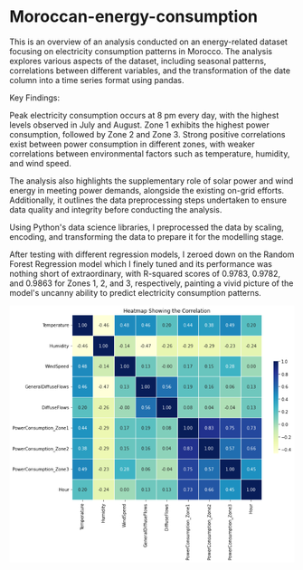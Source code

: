 # Moroccan-energy-consumption

This is an overview of an analysis conducted on an energy-related dataset focusing on electricity consumption patterns in Morocco. The analysis explores various aspects of the dataset, including seasonal patterns, correlations between different variables, and the transformation of the date column into a time series format using pandas.

Key Findings:

Peak electricity consumption occurs at 8 pm every day, with the highest levels observed in July and August.
Zone 1 exhibits the highest power consumption, followed by Zone 2 and Zone 3.
Strong positive correlations exist between power consumption in different zones, with weaker correlations between environmental factors such as temperature, humidity, and wind speed.

The analysis also highlights the supplementary role of solar power and wind energy in meeting power demands, alongside the existing on-grid efforts. Additionally, it outlines the data preprocessing steps undertaken to ensure data quality and integrity before conducting the analysis.

Using Python's data science libraries, I preprocessed the data by scaling, encoding, and transforming the data to prepare it for the modelling stage.

After testing with different regression models, I zeroed down on the Random Forest Regression model which I finely tuned and its performance was nothing short of extraordinary, with R-squared scores of 0.9783, 0.9782, and 0.9863 for Zones 1, 2, and 3, respectively, painting a vivid picture of the model's uncanny ability to predict electricity consumption patterns.

![alt text](https://github.com/kahumawalter/moroccan-energy-consumption/blob/main/heatmap.png)
